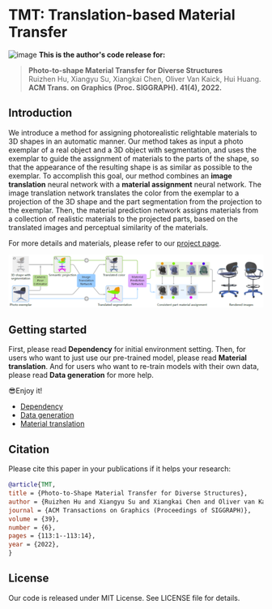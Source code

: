 # TMT: Translation-based Material Transfer
![image](https://github.com/XiangyuSu611/TMT/blob/master/docs/teaser.png)
**This is the author's code release for:**
> **Photo-to-shape Material Transfer for Diverse Structures**  
> Ruizhen Hu, Xiangyu Su, Xiangkai Chen, Oliver Van Kaick, Hui Huang.  
> **ACM Trans. on Graphics (Proc. SIGGRAPH). 41(4), 2022.**

##  Introduction
We introduce a method for assigning photorealistic relightable materials to 3D shapes in an automatic manner. Our method takes as input a photo exemplar of a real object and a 3D object with segmentation, and uses the exemplar to guide the assignment of materials to the parts of the shape, so that the appearance of the resulting shape is as similar as possible to the exemplar. To accomplish this goal, our method combines an **image translation** neural network with a **material assignment** neural network. The image translation network translates the color from the exemplar to a projection of the 3D shape and the part segmentation from the projection to the exemplar. Then, the material prediction network assigns materials from a collection of realistic materials to the projected parts, based on the translated images and perceptual similarity of the materials.


For more details and materials, please refer to our [project page](https://vcc.tech/research/2022/TMT).


![image](https://github.com/XiangyuSu611/TMT/blob/master/docs/overview.png)

## Getting started
First, please read **Dependency** for initial environment setting. Then, for users who want to just use our pre-trained model, please read **Material translation**. And for users who want to re-train models with their own data, please read **Data generation** for more help. 

😎Enjoy it!

* [Dependency](https://github.com/XiangyuSu611/TMT/blob/master/docs/Dependency.md)
* [Data generation](https://github.com/XiangyuSu611/TMT/blob/master/src/datapreprocess/readme.md)
* [Material translation](url)

## Citation

Please cite this paper in your publications if it helps your research:

```bibtex
@article{TMT,
title = {Photo-to-Shape Material Transfer for Diverse Structures},
author = {Ruizhen Hu and Xiangyu Su and Xiangkai Chen and Oliver van Kaick and Hui Huang},
journal = {ACM Transactions on Graphics (Proceedings of SIGGRAPH)},
volume = {39},
number = {6},
pages = {113:1--113:14},
year = {2022},
}
```

## License

Our code is released under MIT License. See LICENSE file for details.